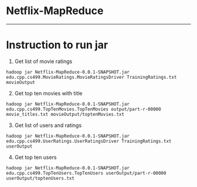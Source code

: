 # Netflix-MapReduce
---
# Instruction to run jar

1. Get list of movie ratings

`hadoop jar Netflix-MapReduce-0.0.1-SNAPSHOT.jar edu.cpp.cs499.MovieRatings.MovieRatingsDriver TrainingRatings.txt movieOutput`

2. Get top ten movies with title 

`hadoop jar Netflix-MapReduce-0.0.1-SNAPSHOT.jar edu.cpp.cs499.TopTenMovies.TopTenMovies output/part-r-00000 movie_titles.txt movieOutput/toptenMovies.txt`

3. Get list of users and ratings

`hadoop jar Netflix-MapReduce-0.0.1-SNAPSHOT.jar edu.cpp.cs499.UserRatings.UserRatingsDriver TrainingRatings.txt userOutput`

4. Get top ten users

`hadoop jar Netflix-MapReduce-0.0.1-SNAPSHOT.jar edu.cpp.cs499.TopTenUsers.TopTenUsers userOutput/part-r-00000 userOutput/toptenUsers.txt`
